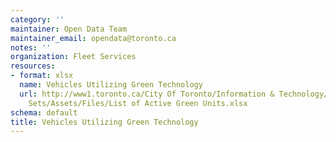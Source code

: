 ```yaml
---
category: ''
maintainer: Open Data Team
maintainer_email: opendata@toronto.ca
notes: ''
organization: Fleet Services
resources:
- format: xlsx
  name: Vehicles Utilizing Green Technology
  url: http://www1.toronto.ca/City Of Toronto/Information & Technology/Open Data/Data
    Sets/Assets/Files/List of Active Green Units.xlsx
schema: default
title: Vehicles Utilizing Green Technology
---
```

